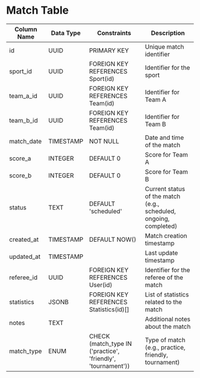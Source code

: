 # Match Table

| Column Name | Data Type | Constraints | Description |
|-------------|-----------|-------------|-------------|
| id | UUID | PRIMARY KEY | Unique match identifier |
| sport_id | UUID | FOREIGN KEY REFERENCES Sport(id) | Identifier for the sport |
| team_a_id | UUID | FOREIGN KEY REFERENCES Team(id) | Identifier for Team A |
| team_b_id | UUID | FOREIGN KEY REFERENCES Team(id) | Identifier for Team B |
| match_date | TIMESTAMP | NOT NULL | Date and time of the match |
| score_a | INTEGER | DEFAULT 0 | Score for Team A |
| score_b | INTEGER | DEFAULT 0 | Score for Team B |
| status | TEXT | DEFAULT 'scheduled' | Current status of the match (e.g., scheduled, ongoing, completed) |
| created_at | TIMESTAMP | DEFAULT NOW() | Match creation timestamp |
| updated_at | TIMESTAMP | | Last update timestamp |
| referee_id | UUID | FOREIGN KEY REFERENCES User(id) | Identifier for the referee of the match |
| statistics | JSONB | FOREIGN KEY REFERENCES Statistics(id)[] | List of statistics related to the match |
| notes | TEXT | | Additional notes about the match |
| match_type | ENUM | CHECK (match_type IN ('practice', 'friendly', 'tournament')) | Type of match (e.g., practice, friendly, tournament) |